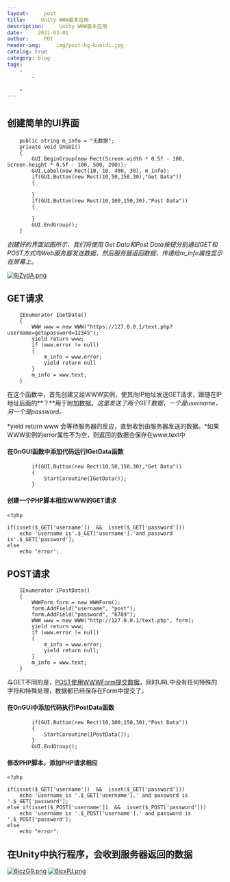```yaml
---
layout:     post
title:     Unity WWW基本应用
description:     Unity WWW基本应用
date:     2021-03-01
author:     POt
header-img:     img/post-bg-kuaidi.jpg
catalog: true
category: blog
tags:     
    -   
        -   

    -   
---
```


# 

## 创建简单的UI界面

```
    public string m_info = "无数据";
    private void OnGUI()
    {
        GUI.BeginGroup(new Rect(Screen.width * 0.5f - 100, Screen.height * 0.5f - 100, 500, 200));
        GUI.Label(new Rect(10, 10, 400, 30), m_info);
        if(GUI.Button(new Rect(10,50,150,30),"Get Data"))
        {

        }
        if(GUI.Button(new Rect(10,100,150,30),"Post Data"))
        {

        }
        GUI.EndGroup();
    }
```

  *创建好的界面如图所示，我们将使用 Get Data和Post Data按钮分别通过GET和POST方式向Web服务器发送数据，然后服务器返回数据，传递给m_info属性显示在屏幕上。*

[![6iZydA.png](https://s3.ax1x.com/2021/03/01/6iZydA.png)](https://imgtu.com/i/6iZydA)

## GET请求

```
    IEnumerator IGetData()
    {
        WWW www = new WWW("https://127.0.0.1/text.php?username=get&password=12345");
        yield return www;
        if (www.error != null)
        {
            m_info = www.error;
            yield return null
        }
        m_info = www.text;
    }
```

  在这个函数中，首先创建又给WWW实例，使其向IP地址发送GET请求，跟随在IP地址后面的**？**用于附加数据。*这里发送了两个GET数据，一个是username，另一个是password。*

  *yield return www 会等待服务器的反应，直到收到由服务器发送的数据。*如果WWW实例的error属性不为空，则返回的数据会保存在www.text中

#### **在OnGUI函数中添加代码运行IGetData函数**

```
        if(GUI.Button(new Rect(10,50,150,30),"Get Data"))
        {
            StartCoroutine(IGetData());
        }
```

#### **创建一个PHP脚本相应WWW的GET请求**

```
<?php

if(isset($_GET['username'])  &&  isset($_GET['password']))
    echo 'username is'.$_GET['username'].'and password is'.$_GET['password'];
else
    echo 'error'; 
```

## POST请求

```
    IEnumerator IPostData()
    {
        WWWForm form = new WWWForm();
        form.AddField("username", "post");
        form.AddField("password", "6789");
        WWW www = new WWW("http://127.0.0.1/text.php", form);
        yield return www;
        if (www.error != null)
        {
            m_info = www.error;
            yield return null;
        }
        m_info = www.text;
    }
```

  与GET不同的是，<u>POST使用WWWForm提交数据</u>，同时URL中没有任何特殊的字符和特殊处理，数据都已经保存在Form中提交了。

#### 在OnGUi中添加代码执行IPostData函数

```
        if(GUI.Button(new Rect(10,100,150,30),"Post Data"))
        {
            StartCoroutine(IPostData());
        }
        GUI.EndGroup();
```

#### 修改PHP脚本，添加PHP请求相应

```
<?php

if(isset($_GET['username'])  &&  isset($_GET['password']))
    echo 'username is '.$_GET['username'].' and password is '.$_GET['password'];
else if(isset($_POST['username'])  &&  isset($_POST['password']))
    echo 'username is '.$_POST['username'].' and password is '.$_POST['password'];
else
    echo "error";
```

##  在Unity中执行程序，会收到服务器返回的数据

[![6iczG9.png](https://s3.ax1x.com/2021/03/01/6iczG9.png)](https://imgtu.com/i/6iczG9)
[![6icxPJ.png](https://s3.ax1x.com/2021/03/01/6icxPJ.png)](https://imgtu.com/i/6icxPJ)